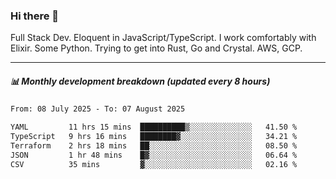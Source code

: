 ### Hi there 👋

Full Stack Dev. Eloquent in JavaScript/TypeScript. I work comfortably with Elixir. Some Python. Trying to get into Rust, Go and Crystal. AWS, GCP.

***

##### 📊 Monthly development breakdown (updated every 8 hours)

<!--START_SECTION:waka-->

```txt
From: 08 July 2025 - To: 07 August 2025

YAML         11 hrs 15 mins  ██████████▒░░░░░░░░░░░░░░   41.50 %
TypeScript   9 hrs 16 mins   ████████▓░░░░░░░░░░░░░░░░   34.21 %
Terraform    2 hrs 18 mins   ██░░░░░░░░░░░░░░░░░░░░░░░   08.50 %
JSON         1 hr 48 mins    █▓░░░░░░░░░░░░░░░░░░░░░░░   06.64 %
CSV          35 mins         ▓░░░░░░░░░░░░░░░░░░░░░░░░   02.16 %
```

<!--END_SECTION:waka-->

